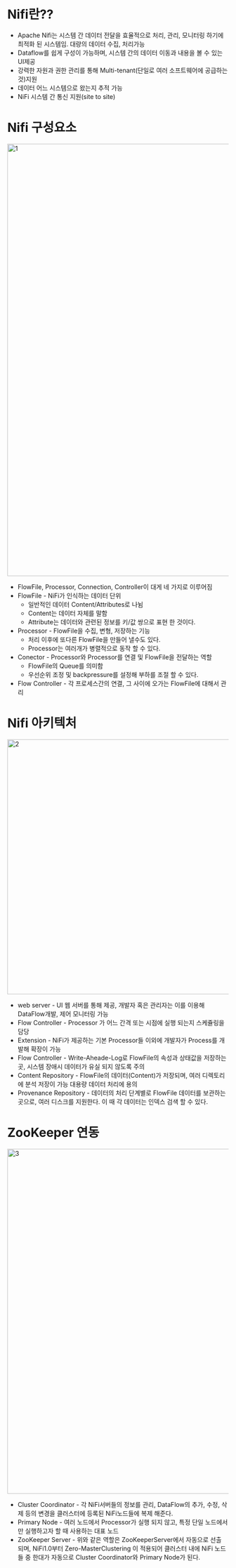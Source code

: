 # Nifi란??
- Apache Nifi는 시스템 간 데이터 전달을 효율적으로 처리, 관리, 모니터링 하기에 최적화 된 시스템임. 대량의 데이터 수집, 처리가능
- Dataflow를 쉽게 구성이 가능하며, 시스템 간의 데이터 이동과 내용을 볼 수 있는 UI제공
- 강력한 자원과 권한 관리를 통해 Multi-tenant(단일로 여러 소프트웨어에 공급하는 것)지원
- 데이터 어느 시스템으로 왔는지 추적 가능
- NiFi 시스템 간 통신 지원(site to site)

# Nifi 구성요소
<img width="985" alt="1" src="https://user-images.githubusercontent.com/49854618/162189316-4f3ec36c-ea75-49fd-9345-b1a423b5ad56.png">   

- FlowFile, Processor, Connection, Controller이 대게 네 가지로 이루어짐
- FlowFile - NiFi가 인식하는 데이터 단위
    - 일반적인 데이터 Content/Attributes로 나뉨
    - Content는 데이터 자체를 말함
    - Attribute는 데이터와 관련된 정보를 키/값 쌍으로 표현 한 것이다.
- Processor - FlowFile을 수집, 변형, 저장하는 기능
    - 처리 이후에 또다른 FlowFile을 만들어 낼수도 있다.
    - Processor는 여러개가 병렬적으로 동작 할 수 있다.
- Conector - Processor와 Processor를 연결 및 FlowFile을 전달하는 역할
    - FlowFile의 Queue를 의미함
    - 우선순위 조정 및 backpressure를 설정해 부하를 조절 할 수 있다.
- Flow Controller - 각 프로세스간의 연결, 그 사이에 오가는 FlowFile에 대해서 관리

# Nifi 아키텍처
<img width="581" alt="2" src="https://user-images.githubusercontent.com/49854618/162189400-5efa582e-fe3c-4005-a758-0fa35d1fb111.png">   

- web server - UI 웹 서버를 통해 제공, 개발자 혹은 관리자는 이를 이용해 DataFlow개발, 제어 모니터링 가능
- Flow Controller - Processor 가 어느 간격 또는 시점에 실행 되는지 스케쥴링을 담당
- Extension - NiFi가 제공하는 기본 Processor들 이외에 개발자가 Process를 개발해 확장이 가능
- Flow Controller - Write-Aheade-Log로 FlowFile의 속성과 상태값을 저장하는 곳, 시스템 장애시 데이터가 유실 되지 않도록 주의
- Content Repository - FlowFile의 데이터(Content)가 저장되며, 여러 디렉토리에 분석 저장이 가능 대용량 데이터 처리에 용의
- Provenance Repository - 데이터의 처리 단계별로 FlowFile 데이터를 보관하는 곳으로, 여러 디스크를 지원한다. 이 때 각 데이터는 인덱스 검색 할 수 있다.
 

# ZooKeeper 연동
<img width="786" alt="3" src="https://user-images.githubusercontent.com/49854618/162189456-47bc1d73-4f8e-41a0-8b5b-32d1c4aa1c3c.png">   

- Cluster Coordinator  - 각 NiFi서버들의 정보를 관리, DataFlow의 추가, 수정, 삭제 등의 변경을 클러스터에 등록된 NiFi노드들에 복제 해준다.
- Primary Node - 여러 노드에서 Processor가 실행 되지 않고, 특정 단일 노드에서만 실행하고자 할 때 사용하는 대표 노드
- ZooKeeper Server - 위와 같은 역할은 ZooKeeperServer에서 자동으로 선출 되며, NiFi1.0부터 Zero-MasterClustering 이 적용되어 클러스터 내에 NiFi 노드들 중 한대가 자동으로 Cluster Coordinator와 Primary Node가 된다.

